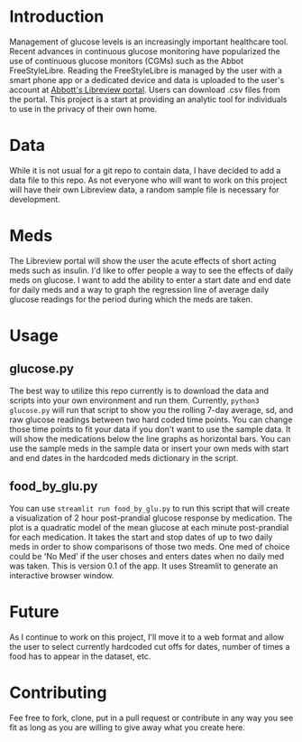 # Introduction
Management of glucose levels is an increasingly important healthcare tool. Recent advances in continuous glucose monitoring have popularized the use of continuous glucose monitors (CGMs) such as the Abbot FreeStyleLibre. Reading the FreeStyleLibre is managed by the user with a smart phone app or a dedicated device and data is uploaded to the user's account at [Abbott's Libreview portal](https://www.libreview.com). Users can download .csv files from the portal. This project is a start at providing an analytic tool for individuals to use in the privacy of their own home.

# Data
While it is not usual for a git repo to contain data, I have decided to add a data file to this repo. As not everyone who will want to work on this project will have their own Libreview data, a random sample file is necessary for development.

# Meds
The Libreview portal will show the user the acute effects of short acting meds such as insulin. I'd like to offer people a way to see the effects of daily meds on glucose. I want to add the ability to enter a start date and end date for daily meds and a way to graph the regression line of average daily glucose readings for the period during which the meds are taken.

# Usage
## glucose.py
The best way to utilize this repo currently is to download the data and scripts into your own environment and run them. Currently, `python3 glucose.py` will run that script to show you the rolling 7-day average, sd, and raw glucose readings between two hard coded time points. You can change those time points to fit your data if you don't want to use the sample data. It will show the medications below the line graphs as horizontal bars. You can use the sample meds in the sample data or insert your own meds with start and end dates in the hardcoded meds dictionary in the script.

## food_by_glu.py
You can use `streamlit run food_by_glu.py` to run this script that will create a visualization of 2 hour post-prandial glucose response by medication. The plot is a quadratic model of the mean glucose at each minute post-prandial for each medication. It takes the start and stop dates of up to two daily meds in order to show comparisons of those two meds. One med of choice could be 'No Med' if the user choses and enters dates when no daily med was taken. This is version 0.1 of the app. It uses Streamlit to generate an interactive browser window.

# Future
As I continue to work on this project, I'll move it to a web format and allow the user to select currently hardcoded cut offs for dates, number of times a food has to appear in the dataset, etc.

# Contributing
Fee free to fork, clone, put in a pull request or contribute in any way you see fit as long as you are willing to give away what you create here.
